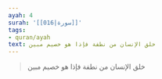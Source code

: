 ```yaml
---
ayah: 4
surah: '[[016|سورة]]'
tags:
- quran/ayah
text: خلق الإنسان من نطفة فإذا هو خصيم مبين
---
```

> خلق الإنسان من نطفة فإذا هو خصيم مبين

